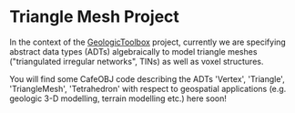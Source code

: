 # Triangle Mesh Project
In the context of the [GeologicToolbox](https://github.com/52north/GeologicToolbox) project, 
currently we are specifying abstract data types (ADTs) algebraically to model triangle meshes 
("triangulated irregular networks", TINs) as well as voxel structures.

You will find some CafeOBJ code describing the ADTs 'Vertex', 'Triangle', 'TriangleMesh',
'Tetrahedron' with respect to geospatial applications (e.g. geologic 3-D modelling, terrain
modelling etc.) here soon!

